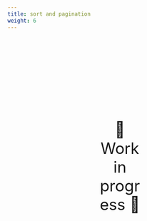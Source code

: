 ```yaml
---
title: sort and pagination
weight: 6
---
```

<div style="text-align: center; font-size:2.5em;margin: 200px;">🚧 Work in progress 🚧</div>